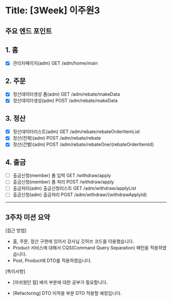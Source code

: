 # Title: [3Week] 이주원3

## 주요 엔드 포인트

## 1. 홈
- [x] 관리자페이지(adm) GET /adm/home/main

## 2. 주문
- [x] 정산데이터생성 폼(adm) GET /adm/rebate/makeData
- [x] 정산데이터생성(adm) POST /adm/rebate/makeData

## 3. 정산
- [x] 정산데이터리스트(adm) GET /adm/rebate/rebateOrderItemList
- [x] 정산(전체)(adm) POST /adm/rebate/rebate 
- [x] 정산(건별)(adm) POST /adm/rebate/rebateOne/{rebateOrderItemId}

## 4. 출금
- [ ] 출금신청(member) 폼 입력 GET /withdraw/apply
- [ ] 출금신청(member) 폼 처리 POST /withdraw/apply
- [ ] 출금처리(adm) 출금신청리스트 GET /adm/withdraw/applyList
- [ ] 출금신청(adm) 출금처리 POST /adm/withdraw/{withdrawApplyId}

--- 

## 3주차 미션 요약
[접근 방법]
- 홈, 주문, 정산 구현에 있어서 강사님 깃허브 코드를 이용했습니다.
- Product 서비스에 대해서 CQS(Command Query Separation) 패턴을 적용하였습니다.
- Post, Product에 DTO를 적용하였습니다.

[특이사항]

- [아쉬웠던 점] 배치 부분에 대한 공부가 필요합니다.

- [Refactoring] DTO 미적용 부분 DTO 적용할 예정입니다.
